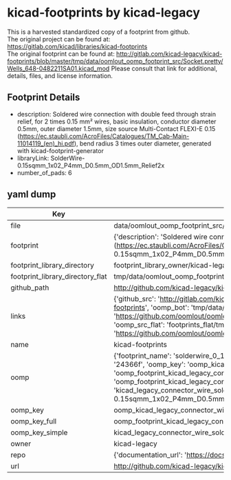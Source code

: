 # kicad-footprints by kicad-legacy  
This is a harvested standardized copy of a footprint from github.  
The original project can be found at:  
https://gitlab.com/kicad/libraries/kicad-footprints  
The original footprint can be found at:
http://gitlab.com/kicad-legacy/kicad-footprints/blob/master/tmp/data/oomlout_oomp_footprint_src/Socket.pretty/Wells_648-0482211SA01.kicad_mod
Please consult that link for additional, details, files, and license information.  
## Footprint Details
* description: Soldered wire connection with double feed through strain relief, for 2 times 0.15 mm² wires, basic insulation, conductor diameter 0.5mm, outer diameter 1.5mm, size source Multi-Contact FLEXI-E 0.15 (https://ec.staubli.com/AcroFiles/Catalogues/TM_Cab-Main-11014119_(en)_hi.pdf), bend radius 3 times outer diameter, generated with kicad-footprint-generator  
* libraryLink: SolderWire-0.15sqmm_1x02_P4mm_D0.5mm_OD1.5mm_Relief2x  
* number_of_pads: 6  
## yaml dump  
| Key | Value |  
| --- | --- |  
| file | data/oomlout_oomp_footprint_src/kicad-footprints/Connector_Wire.pretty/SolderWire-0.15sqmm_1x02_P4mm_D0.5mm_OD1.5mm_Relief2x.kicad_mod |  
| footprint | {'description': 'Soldered wire connection with double feed through strain relief, for 2 times 0.15 mm² wires, basic insulation, conductor diameter 0.5mm, outer diameter 1.5mm, size source Multi-Contact FLEXI-E 0.15 (https://ec.staubli.com/AcroFiles/Catalogues/TM_Cab-Main-11014119_(en)_hi.pdf), bend radius 3 times outer diameter, generated with kicad-footprint-generator', 'libraryLink': 'SolderWire-0.15sqmm_1x02_P4mm_D0.5mm_OD1.5mm_Relief2x', 'number_of_pads': 6} |  
| footprint_library_directory | footprint_library_owner/kicad-legacy_kicad-footprints |  
| footprint_library_directory_flat | tmp/data/oomlout_oomp_footprint_src/footprints_flat/kicad_legacy_connector_wire_solderwire_0_15sqmm_1x02_p4mm_d0_5mm_od1_5mm_relief2x/working |  
| github_path | http://github.com/kicad-legacy/kicad-footprints/blob/master/tmp/data/oomlout_oomp_footprint_src/Connector_Wire.pretty/SolderWire-0.15sqmm_1x02_P4mm_D0.5mm_OD1.5mm_Relief2x.kicad_mod |  
| links | {'github_src': 'http://gitlab.com/kicad-legacy/kicad-footprints/blob/master/tmp/data/oomlout_oomp_footprint_src/Socket.pretty/Wells_648-0482211SA01.kicad_mod', 'github_src_repo': 'https://gitlab.com/kicad/libraries/kicad-footprints', 'oomp_bot': 'tmp/data/oomlout_oomp_footprint_src/footprints/kicad_legacy_connector_wire_solderwire_0_15sqmm_1x02_p4mm_d0_5mm_od1_5mm_relief2x/working', 'oomp_bot_github': 'https://github.com/oomlout/oomlout_oomp_footprint_bot/tree/main/tmp/data/oomlout_oomp_footprint_src/footprints/kicad_legacy_connector_wire_solderwire_0_15sqmm_1x02_p4mm_d0_5mm_od1_5mm_relief2x/working', 'oomp_src_flat': 'footprints_flat/tmp/data/oomlout_oomp_footprint_src/footprints_flat/kicad_legacy_connector_wire_solderwire_0_15sqmm_1x02_p4mm_d0_5mm_od1_5mm_relief2x/working', 'oomp_src_flat_github': 'https://github.com/oomlout/oomlout_oomp_footprint_src/tree/main/tmp/data/oomlout_oomp_footprint_src/footprints_flat/kicad_legacy_connector_wire_solderwire_0_15sqmm_1x02_p4mm_d0_5mm_od1_5mm_relief2x/working'} |  
| name | kicad-footprints |  
| oomp | {'footprint_name': 'solderwire_0_15sqmm_1x02_p4mm_d0_5mm_od1_5mm_relief2x', 'library_name': 'connector_wire', 'md5': '24366ffe2016f8f2a1e79587ed3529c3', 'md5_10': '24366ffe20', 'md5_5': '24366', 'md5_6': '24366f', 'oomp_key': 'oomp_kicad_legacy_connector_wire_solderwire_0_15sqmm_1x02_p4mm_d0_5mm_od1_5mm_relief2x', 'oomp_key_extra': 'oomp_footprint_kicad_legacy_connector_wire_solderwire_0_15sqmm_1x02_p4mm_d0_5mm_od1_5mm_relief2x', 'oomp_key_full': 'oomp_footprint_kicad_legacy_connector_wire_solderwire_0_15sqmm_1x02_p4mm_d0_5mm_od1_5mm_relief2x_24366f', 'oomp_key_simple': 'kicad_legacy_connector_wire_solderwire_0_15sqmm_1x02_p4mm_d0_5mm_od1_5mm_relief2x', 'original_filename': 'data/oomlout_oomp_footprint_src/kicad-footprints/Connector_Wire.pretty/SolderWire-0.15sqmm_1x02_P4mm_D0.5mm_OD1.5mm_Relief2x.kicad_mod', 'owner_name': 'kicad_legacy'} |  
| oomp_key | oomp_kicad_legacy_connector_wire_solderwire_0_15sqmm_1x02_p4mm_d0_5mm_od1_5mm_relief2x |  
| oomp_key_full | oomp_footprint_kicad_legacy_connector_wire_solderwire_0_15sqmm_1x02_p4mm_d0_5mm_od1_5mm_relief2x |  
| oomp_key_simple | kicad_legacy_connector_wire_solderwire_0_15sqmm_1x02_p4mm_d0_5mm_od1_5mm_relief2x |  
| owner | kicad-legacy |  
| repo | {'documentation_url': 'https://docs.github.com/rest/repos/repos#get-a-repository', 'message': 'Not Found'} |  
| url | http://github.com/kicad-legacy/kicad-footprints |  

